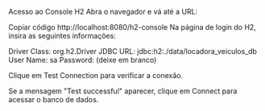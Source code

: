 Acesso ao Console H2
Abra o navegador e vá até a URL:


Copiar código
http://localhost:8080/h2-console
Na página de login do H2, insira as seguintes informações:

Driver Class: org.h2.Driver
JDBC URL: jdbc:h2:./data/locadora_veiculos_db
User Name: sa
Password: (deixe em branco)

Clique em Test Connection para verificar a conexão.

Se a mensagem "Test successful" aparecer, clique em Connect para acessar o banco de dados.
